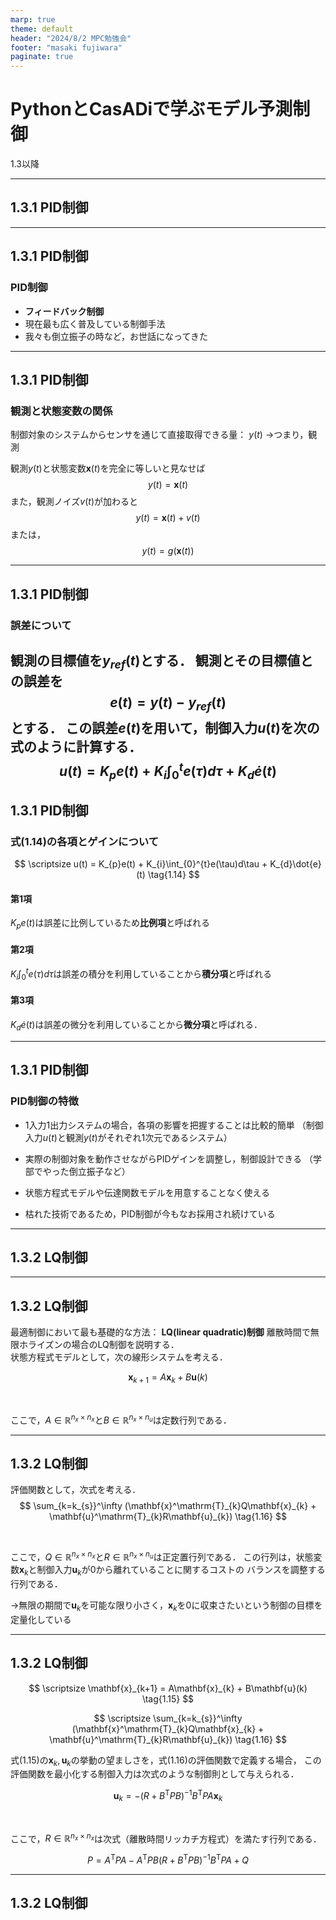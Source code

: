 ```yaml
---
marp: true
theme: default
header: "2024/8/2 MPC勉強会"
footer: "masaki fujiwara"
paginate: true
---
```

# PythonとCasADiで学ぶモデル予測制御
1.3以降

---
## 1.3.1 PID制御
---
## 1.3.1 PID制御

### PID制御
- **フィードバック制御**
- 現在最も広く普及している制御手法
- 我々も倒立振子の時など，お世話になってきた

---
## 1.3.1 PID制御
### 観測と状態変数の関係
制御対象のシステムからセンサを通じて直接取得できる量： $y(t)$
→つまり，観測

観測$y(t)$と状態変数$\mathbf{x}(t)$を完全に等しいと見なせば
$$
y(t) = \mathbf{x}(t)
$$
また，観測ノイズ$v(t)$が加わると
$$
y(t) = \mathbf{x}(t) + v(t)
$$
または，
$$
y(t) = g(\mathbf{x}(t))
$$

---
## 1.3.1 PID制御

### 誤差について
<!-- ![alt](images/image.png) -->

観測の目標値を$y_{ref}(t)$とする．
観測とその目標値との誤差を
$$
e(t) = y(t) - y_{ref}(t) \tag{1.13}
$$
とする．
この誤差$e(t)$を用いて，制御入力$u(t)$を次の式のように計算する．
$$
u(t) = K_{p}e(t) + K_{i}\int_{0}^{t}e(\tau)d\tau + K_{d}\dot{e}(t) \tag{1.14}
$$
---
## 1.3.1 PID制御

### 式$(1.14)$の各項とゲインについて

$$
\scriptsize u(t) = K_{p}e(t) + K_{i}\int_{0}^{t}e(\tau)d\tau + K_{d}\dot{e}(t) \tag{1.14}
$$

#### 第1項
$K_{p}e(t)$は誤差に比例しているため**比例項**と呼ばれる
#### 第2項
$K_{i}\int_{0}^{t}e(\tau)d\tau$は誤差の積分を利用していることから**積分項**と呼ばれる
#### 第3項
$K_{d}\dot{e}(t)$は誤差の微分を利用していることから**微分項**と呼ばれる．

---
## 1.3.1 PID制御
### PID制御の特徴
- 1入力1出力システムの場合，各項の影響を把握することは比較的簡単
（制御入力$u(t)$と観測$y(t)$がそれぞれ1次元であるシステム）

- 実際の制御対象を動作させながらPIDゲインを調整し，制御設計できる
（学部でやった倒立振子など）  

- 状態方程式モデルや伝達関数モデルを用意することなく使える

- 枯れた技術であるため，PID制御が今もなお採用され続けている

---
## 1.3.2 LQ制御
---
## 1.3.2 LQ制御

最適制御において最も基礎的な方法： **LQ(linear quadratic)制御**
離散時間で無限ホライズンの場合のLQ制御を説明する．
<br/>
状態方程式モデルとして，次の線形システムを考える．

$$
\mathbf{x}_{k+1} = A\mathbf{x}_{k} + B\mathbf{u}(k) \tag{1.15}
$$

<br/>

ここで，$A\in\mathbb{R}^{n_{x}\times n_{x}}$と$B\in\mathbb{R}^{n_{x}\times n_{u}}$は定数行列である．

---
## 1.3.2 LQ制御
評価関数として，次式を考える．
$$
\sum_{k=k_{s}}^\infty (\mathbf{x}^\mathrm{T}_{k}Q\mathbf{x}_{k} + \mathbf{u}^\mathrm{T}_{k}R\mathbf{u}_{k}) \tag{1.16}
$$

<br/>

ここで，$Q\in\mathbb{R}^{n_{x}\times n_{x}}$と$R\in\mathbb{R}^{n_{x}\times n_{u}}$は正定置行列である．
この行列は，状態変数$\mathbf{x}_{k}$と制御入力$\mathbf{u}_{k}$が0から離れていることに関するコストの
バランスを調整する行列である．

→無限の期間で$\mathbf{u}_{k}$を可能な限り小さく，$\mathbf{x}_{k}$を0に収束さたいという制御の目標を
定量化している

---
## 1.3.2 LQ制御

$$
\scriptsize \mathbf{x}_{k+1} = A\mathbf{x}_{k} + B\mathbf{u}(k) \tag{1.15}
$$

$$
\scriptsize \sum_{k=k_{s}}^\infty (\mathbf{x}^\mathrm{T}_{k}Q\mathbf{x}_{k} + \mathbf{u}^\mathrm{T}_{k}R\mathbf{u}_{k}) \tag{1.16}
$$

式$(1.15)$の$\mathbf{x}_{k}, \mathbf{u}_{k}$の挙動の望ましさを，式$(1.16)$の評価関数で定義する場合，
この評価関数を最小化する制御入力は次式のような制御則として与えられる．

$$
\mathbf{u}_{k} = - (R + B^\mathrm{T}PB)^{-1}B^\mathrm{T}PA\mathbf{x}_{k} \tag{1.17}
$$

<br/>

ここで，$R\in\mathbb{R}^{n_{x}\times n_{x}}$は次式（離散時間リッカチ方程式）を満たす行列である．

$$
P = A^\mathrm{T}PA - A^\mathrm{T}PB(R + B^\mathrm{T}PB)^{-1}B^\mathrm{T}PA + Q \tag{1.18}
$$

---
## 1.3.2 LQ制御
